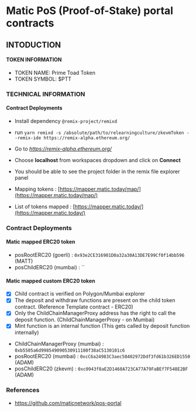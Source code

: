# Matic PoS (Proof-of-Stake) portal contracts
## INTODUCTION
#### TOKEN INFORMATION
* TOKEN NAME: Prime Toad Token
* TOKEN SYMBOL: $PTT
### TECHNICAL INFORMATION
#### Contract Deployments
* Install dependency `@remix-project/remixd`
* run `yarn remixd -s /absolute/path/to/relearningculture/zkevmToken --remix-ide https://remix-alpha.ethereum.org/` 
* Go to *https://remix-alpha.ethereum.org/*
* Choose **localhost** from workspaces dropdown and click on **Connect**
* You should be able to see the project folder in the remix file explorer panel




* Mapping tokens : [https://mapper.matic.today/map/](https://mapper.matic.today/map/)
* List of tokens mapped : [https://mapper.matic.today/](https://mapper.matic.today/)

### Contract Deployments
#### Matic mapped ERC20 token
* posRootERC20 (goerli) : `0x93e2CE316901D0a32a30A13DE7E99Cf0f14bb596` (MATT)
* posChildERC20 (mumbai) : ``

#### Matic mapped custom ERC20 token

- [X] Child contract is verified on Polygon/Mumbai explorer
- [X] The deposit and withdraw functions are present on the child token contract. (Reference Template contract - ERC20)
- [X] Only the ChildChainManagerProxy address has the right to call the deposit function. (ChildChainManagerProxy - on Mumbai)
- [X] Mint function is an internal function (This gets called by deposit function internally)

* ChildChainManagerProxy (mumbai) : `0xb5505a6d998549090530911180f38aC5130101c6`
* posRootERC20 (mumbai) : `0xcC6a24983C3aec50402972Ddf3fd61b326ED1550` (ADAM)
* posChildERC20 (zkevm) : `0xc0943f8aE2D1468A723CA77A79FaBEf7F548E2BF` (ADAM)

### References
* https://github.com/maticnetwork/pos-portal 